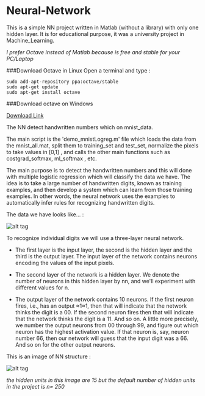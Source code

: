 # Neural-Network

This is a simple NN project written in Matlab (without a library) with only one hidden layer. 
It is for educational purpose, it was a university project in Machine_Learning.

*I prefer Octave instead of Matlab because is free and stable for your PC/Laptop*

###Download Octave in Linux
Open a terminal and type :
```
sudo add-apt-repository ppa:octave/stable
sudo apt-get update
sudo apt-get install octave
```

###Download octave on Windows

[Download Link](https://ftp.gnu.org/gnu/octave/windows/)


The NN detect handwritten numbers which on mnist_data.

The main script is the 'demo_mnistLogreg.m' file which loads the data from the mnist_all.mat, split them to training_set and test_set, normalize the pixels to take values in [0,1] , and calls the other main functions such as costgrad_softmax, ml_softmax , etc.

The main purpose is to detect the handwritten numbers and this will done with multiple logistic regression which will classify the data we have. The idea is to take a large number of handwritten digits, known as training examples, and then develop a system which can learn from those training examples. In other words, the neural network uses the examples to automatically infer rules for recognizing handwritten digits.

The data we have looks like... :

![alt tag](http://neuralnetworksanddeeplearning.com/images/mnist_100_digits.png)


To recognize individual digits we will use a three-layer neural network. 

* The first layer is the input layer, the second is the hidden layer and the third is the output layer. The input layer of the network contains neurons encoding the values of the input pixels. 

* The second layer of the network is a hidden layer. We denote the number of neurons in this hidden layer by nn, and we'll experiment with different values for n.

* The output layer of the network contains 10 neurons. If the first neuron fires, i.e., has an output ≈1≈1, then that will indicate that the network thinks the digit is a 00. If the second neuron fires then that will indicate that the network thinks the digit is a 11. And so on. A little more precisely, we number the output neurons from 00 through 99, and figure out which neuron has the highest activation value. If that neuron is, say, neuron number 66, then our network will guess that the input digit was a 66. And so on for the other output neurons.

This is an image of NN structure :

![alt tag](http://neuralnetworksanddeeplearning.com/images/tikz12.png)


*the hidden units in this image are 15 but the default number of hidden units in the project is n= 250*


